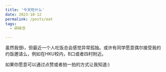```yaml
---
title: '今天吃什么'
date: 2023-10-12
permalink: /posts/eat
tags:
  - 碎碎念

---
```


虽然我很i，但最近一个人吃饭总会感觉异常孤独。或许有同学愿意偶尔接受我的约饭邀请么，例如在HKU校内，B口或者四村附近。

如果你愿意可以通过点赞或者拍一拍的方式让我知道:)
